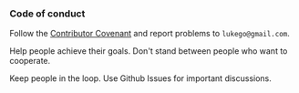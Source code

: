 ### Code of conduct

Follow the [Contributor Covenant](http://contributor-covenant.org/) and report problems to `lukego@gmail.com`.

Help people achieve their goals. Don't stand between people who want to cooperate.

Keep people in the loop. Use Github Issues for important discussions.
